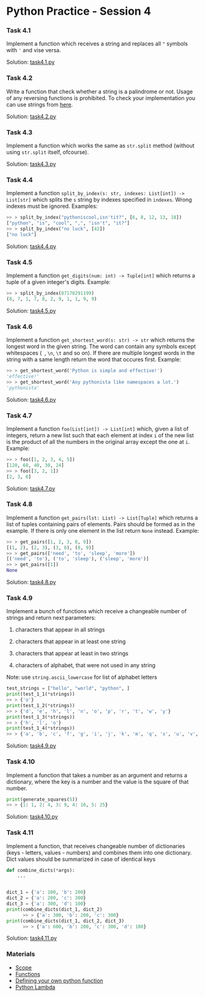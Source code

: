 # Python Practice - Session 4

### Task 4.1

Implement a function which receives a string and replaces all `"` symbols with `'` and vise versa.

Solution: [task4.1.py](task_4_1.py)

### Task 4.2

Write a function that check whether a string is a palindrome or not. Usage of any reversing functions is prohibited. To
check your implementation you can use strings from [here](https://en.wikipedia.org/wiki/Palindrome#Famous_palindromes).

Solution: [task4.2.py](task_4_2.py)

### Task 4.3

Implement a function which works the same as `str.split` method
(without using `str.split` itself, ofcourse).

Solution: [task4.3.py](task_4_3.py)

### Task 4.4

Implement a function `split_by_index(s: str, indexes: List[int]) -> List[str]`
which splits the `s` string by indexes specified in `indexes`. Wrong indexes must be ignored. Examples:

```python
>> > split_by_index("pythoniscool,isn'tit?", [6, 8, 12, 13, 18])
["python", "is", "cool", ",", "isn't", "it?"]
>> > split_by_index("no luck", [42])
["no luck"]
```
Solution: [task4.4.py](task_4_4.py)

### Task 4.5

Implement a function `get_digits(num: int) -> Tuple[int]` which returns a tuple of a given integer's digits. Example:

```python
>> > split_by_index(87178291199)
(8, 7, 1, 7, 8, 2, 9, 1, 1, 9, 9)
```
Solution: [task4.5.py](task_4_5.py)

### Task 4.6

Implement a function `get_shortest_word(s: str) -> str` which returns the longest word in the given string. The word can
contain any symbols except whitespaces (` `, `\n`, `\t` and so on). If there are multiple longest words in the string
with a same length return the word that occures first. Example:

```python
>> > get_shortest_word('Python is simple and effective!')
'effective!'
>> > get_shortest_word('Any pythonista like namespaces a lot.')
'pythonista'
```
Solution: [task4.6.py](task_4_6.py)

### Task 4.7

Implement a function `foo(List[int]) -> List[int]` which, given a list of integers, return a new list such that each
element at index `i` of the new list is the product of all the numbers in the original array except the one at `i`.
Example:

```python
>> > foo([1, 2, 3, 4, 5])
[120, 60, 40, 30, 24]
>> > foo([3, 2, 1])
[2, 3, 6]
```
Solution: [task4.7.py](task_4_7.py)

### Task 4.8

Implement a function `get_pairs(lst: List) -> List[Tuple]` which returns a list of tuples containing pairs of elements.
Pairs should be formed as in the example. If there is only one element in the list return `None` instead. Example:

```python
>> > get_pairs([1, 2, 3, 8, 9])
[(1, 2), (2, 3), (3, 8), (8, 9)]
>> > get_pairs(['need', 'to', 'sleep', 'more'])
[('need', 'to'), ('to', 'sleep'), ('sleep', 'more')]
>> > get_pairs([1])
None
```
Solution: [task4.8.py](task_4_8.py)

### Task 4.9

Implement a bunch of functions which receive a changeable number of strings and return next parameters:

1) characters that appear in all strings

2) characters that appear in at least one string

3) characters that appear at least in two strings

4) characters of alphabet, that were not used in any string

Note: use `string.ascii_lowercase` for list of alphabet letters

```python
test_strings = ["hello", "world", "python", ]
print(test_1_1(*strings))
>> > {'o'}
print(test_1_2(*strings))
>> > {'d', 'e', 'h', 'l', 'n', 'o', 'p', 'r', 't', 'w', 'y'}
print(test_1_3(*strings))
>> > {'h', 'l', 'o'}
print(test_1_4(*strings))
>> > {'a', 'b', 'c', 'f', 'g', 'i', 'j', 'k', 'm', 'q', 's', 'u', 'v', 'x', 'z'}
```
Solution: [task4.9.py](task_4_9.py)

### Task 4.10

Implement a function that takes a number as an argument and returns a dictionary, where the key is a number and the
value is the square of that number.

```python
print(generate_squares(5))
>> > {1: 1, 2: 4, 3: 9, 4: 16, 5: 25}
```
Solution: [task4.10.py](task_4_10.py)

### Task 4.11

Implement a function, that receives changeable number of dictionaries (keys - letters, values - numbers) and combines
them into one dictionary. Dict values ​​should be summarized in case of identical keys

```python
def combine_dicts(*args):
    ...


dict_1 = {'a': 100, 'b': 200}
dict_2 = {'a': 200, 'c': 300}
dict_3 = {'a': 300, 'd': 100}
print(combine_dicts(dict_1, dict_2)
      >> > {'a': 300, 'b': 200, 'c': 300}
print(combine_dicts(dict_1, dict_2, dict_3)
      >> > {'a': 600, 'b': 200, 'c': 300, 'd': 100}
```
Solution: [task4.11.py](task_4_11.py)

### Materials

* [Scope](https://python-scripts.com/scope)
* [Functions](https://python-scripts.com/functions-python)
* [Defining your own python function](https://realpython.com/defining-your-own-python-function/)
* [Python Lambda](https://realpython.com/python-lambda/)